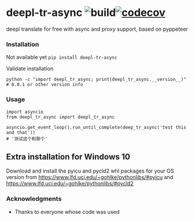 # deepl-tr-async ![build](https://github.com/ffreemt/deepl-tr-async/workflows/build/badge.svg)[![codecov](https://codecov.io/gh/ffreemt/deepl-tr-async/branch/master/graph/badge.svg)](https://codecov.io/gh/ffreemt/deepl-tr-async)
deepl translate for free with async and proxy support, based on pyppeteer

### Installation
Not available yet
```pip install deepl-tr-async```

Validate installation
```
python -c "import deepl_tr_async; print(deepl_tr_async.__version__)"
# 0.0.1 or other version info
```

### Usage

```
import asyncio
from deepl_tr_async import deepl_tr_async

asyncio.get_event_loop().run_until_complete(deep_tr_async('test this and that'))
# '测试这个和那个'
```

## Extra installation for Windows 10

Download and install the pyicu and pycld2 whl packages for your OS version from https://www.lfd.uci.edu/~gohlke/pythonlibs/#pyicu and https://www.lfd.uci.edu/~gohlke/pythonlibs/#pycld2

### Acknowledgments

* Thanks to everyone whose code was used
